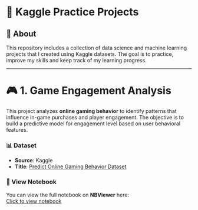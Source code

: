 # 🧠 Kaggle Practice Projects

## 📖 About

This repository includes a collection of data science and machine learning projects that I created using Kaggle datasets. The goal is to practice, improve my skills and keep track of my learning progress.

---

# 🎮 1. Game Engagement Analysis

This project analyzes **online gaming behavior** to identify patterns that influence in-game purchases and player engagement. The objective is to build a predictive model for engagement level based on user behavioral features.

### 📊 Dataset

- **Source**: Kaggle  
- **Title**: [Predict Online Gaming Behavior Dataset](https://www.kaggle.com/datasets/rabieelkharoua/predict-online-gaming-behavior-dataset)


### 📓 View Notebook

You can view the full notebook on **NBViewer** here:  
[Click to view notebook](https://nbviewer.org/github/PunnnYutt/Kaggle-practice/blob/main/game_engagement/Game_engage.ipynb)
